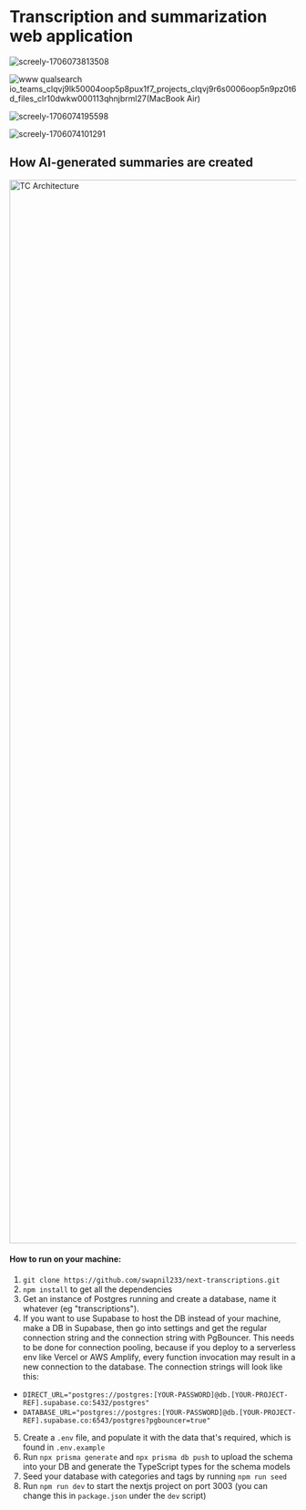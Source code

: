 <h1> Transcription and summarization web application </h1>

![screely-1706073813508](https://github.com/swapnil233/qualsearch-nextjs/assets/36313876/e31e8a5b-9384-4ca3-aff5-289903295c7a)

![www qualsearch io_teams_clqvj9lk50004oop5p8pux1f7_projects_clqvj9r6s0006oop5n9pz0t6d_files_clr10dwkw000113qhnjbrml27(MacBook Air)](https://github.com/swapnil233/qualsearch-nextjs/assets/36313876/255492f3-a7d3-4df6-998c-b80c880e3e49)

![screely-1706074195598](https://github.com/swapnil233/qualsearch-nextjs/assets/36313876/03bd1461-b67c-4b07-852d-f7e230d9390c)

![screely-1706074101291](https://github.com/swapnil233/qualsearch-nextjs/assets/36313876/4567db48-3555-4273-b5f7-b3a30ab1d824)

## How AI-generated summaries are created

<img width="1865" alt="TC Architecture" src="https://github.com/swapnil233/next-transcriptions/assets/36313876/f9e9f178-4b15-4c4f-a5d0-b6858e117b04">

#### How to run on your machine:

1. `git clone https://github.com/swapnil233/next-transcriptions.git`
2. `npm install` to get all the dependencies
3. Get an instance of Postgres running and create a database, name it whatever (eg "transcriptions").
4. If you want to use Supabase to host the DB instead of your machine, make a DB in Supabase, then go into settings and get the regular connection string and the connection string with PgBouncer. This needs to be done for connection pooling, because if you deploy to a serverless env like Vercel or AWS Amplify, every function invocation may result in a new connection to the database. The connection strings will look like this:

- `DIRECT_URL="postgres://postgres:[YOUR-PASSWORD]@db.[YOUR-PROJECT-REF].supabase.co:5432/postgres"`
- `DATABASE_URL="postgres://postgres:[YOUR-PASSWORD]@db.[YOUR-PROJECT-REF].supabase.co:6543/postgres?pgbouncer=true"`

5. Create a `.env` file, and populate it with the data that's required, which is found in `.env.example`
6. Run `npx prisma generate` and `npx prisma db push` to upload the schema into your DB and generate the TypeScript types for the schema models
7. Seed your database with categories and tags by running `npm run seed`
8. Run `npm run dev` to start the nextjs project on port 3003 (you can change this in `package.json` under the `dev` script)
